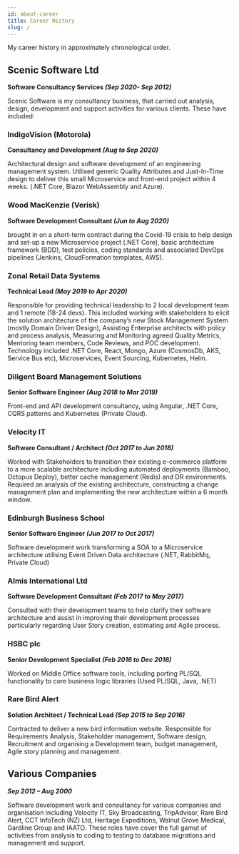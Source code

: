 ```yaml
---
id: about-career
title: Career History
slug: /
---
```

My career history in approximately chronological order.

## Scenic Software Ltd 
**Software Consultancy Services *(Sep 2020- Sep 2012)***

Scenic Software is my consultancy business, that carried out analysis, design, development and support activities for various clients. These have included:

### IndigoVision (Motorola)
**Consultancy and Development *(Aug to Sep 2020)***

Architectural design and software development of an engineering management system. Utilised generic Quality Attributes and Just-In-Time design to deliver this small Microservice and front-end project within 4 weeks. (.NET Core, Blazor WebAssembly and Azure).

### Wood MacKenzie (Verisk)
**Software Development Consultant *(Jun to Aug 2020)***

brought in on a short-term contract during the Covid-19 crisis to help design and set-up a new Microservice project (.NET Core), basic architecture framework (BDD), test policies, coding standards and associated DevOps pipelines (Jenkins, CloudFormation templates, AWS).

### Zonal Retail Data Systems
**Technical Lead *(May 2019 to Apr 2020)***

Responsible for providing technical leadership to 2 local development team and 1 remote (18-24 devs). This included working with stakeholders to elicit the solution architecture of the company’s new Stock Management System (mostly Domain Driven Design), Assisting Enterprise architects with policy and process analysis, Measuring and Monitoring agreed Quality Metrics, Mentoring team members, Code Reviews, and POC development. Technology included .NET Core, React, Mongo, Azure (CosmosDb, AKS, Service Bus etc), Microservices, Event Sourcing, Kubernetes, Helm.

### Diligent Board Management Solutions
**Senior Software Engineer *(Aug 2018 to Mar 2019)***

Front-end and API development consultancy, using Angular, .NET Core, CQRS patterns and Kubernetes (Private Cloud).

### Velocity IT
**Software Consultant / Architect *(Oct 2017 to Jun 2018)***

Worked with Stakeholders to transition their existing e-commerce platform to a more scalable architecture including automated deployments (Bamboo, Octopus Deploy), better cache management (Redis) and DR environments. Required an analysis of the existing architecture, constructing a change management plan and implementing the new architecture within a 6 month window.

### Edinburgh Business School
**Senior Software Engineer *(Jun 2017 to Oct 2017)***

Software development work transforming a SOA to a Microservice architecture utilising Event Driven Data architecture (.NET, RabbitMq, Private Cloud)

### Almis International Ltd
**Software Development Consultant *(Feb 2017 to May 2017)***

Consulted with their development teams to help clarify their software architecture and assist in improving their development processes particularly regarding User Story creation, estimating and Agile process.

### HSBC plc
**Senior Development Specialist *(Feb 2016 to Dec 2016)***

Worked on Middle Office software tools, including porting PL/SQL functionality to core business logic libraries (Used PL/SQL, Java, .NET)

### Rare Bird Alert
**Solution Architect / Technical Lead *(Sep 2015 to Sep 2016)***

Contracted to deliver a new bird information website. Responsible for Requirements Analysis, Stakeholder management, Software design, Recruitment and organising a Development team, budget management, Agile story planning and management.


## Various Companies
***Sep 2012 – Aug 2000***

Software development work and consultancy for various companies and organisation including Velocity IT, Sky Broadcasting, TripAdvisor, Rare Bird Alert, CCT InfoTech (NZ) Ltd, Heritage Expeditions, Walnut Grove Medical, Gardline Group and IAATO. These roles have cover the full gamut of activities from analysis to coding to testing to database migrations and management and support.